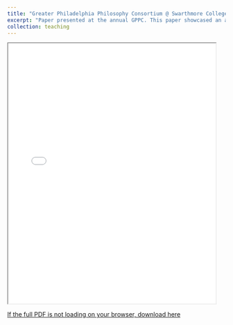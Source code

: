 ```yaml
---
title: "Greater Philadelphia Philosophy Consortium @ Swarthmore College"
excerpt: "Paper presented at the annual GPPC. This paper showcased an argument against certain Libertarian notions of freedom and economic distribution using Michael Sandel’s 'Justice: What’s The Right Thing to Do?'"
collection: teaching
---
```


<iframe src="/files/essay.pdf" width="95%" height="600px">
    This browser does not support PDFs. Please download the PDF to view it: 
    <a href="/files/essay.pdf">Download PDF</a>.
</iframe>

<a href="https://drive.google.com/file/d/1GMmtRaRJutB1clJlRxwb_0SKahdXe3o1/view?usp=sharing" target="_blank">If the full PDF is not loading on your browser, download here</a>